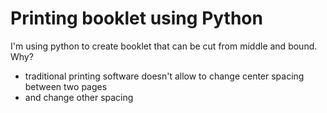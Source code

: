 # Printing booklet using Python

I'm using python to create booklet that can be cut from middle and bound. Why?
- traditional printing software doesn't allow to change center spacing between two pages
- and change other spacing

